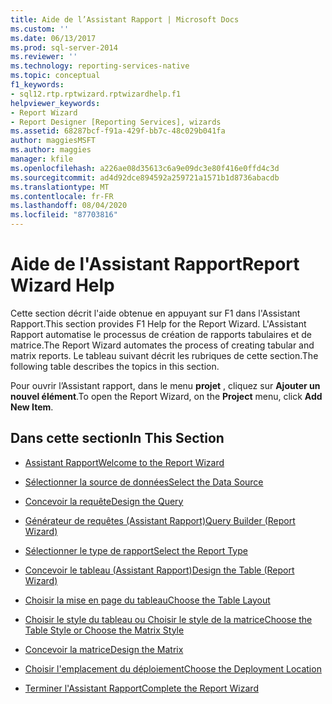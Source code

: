 ```yaml
---
title: Aide de l’Assistant Rapport | Microsoft Docs
ms.custom: ''
ms.date: 06/13/2017
ms.prod: sql-server-2014
ms.reviewer: ''
ms.technology: reporting-services-native
ms.topic: conceptual
f1_keywords:
- sql12.rtp.rptwizard.rptwizardhelp.f1
helpviewer_keywords:
- Report Wizard
- Report Designer [Reporting Services], wizards
ms.assetid: 68287bcf-f91a-429f-bb7c-48c029b041fa
author: maggiesMSFT
ms.author: maggies
manager: kfile
ms.openlocfilehash: a226ae08d35613c6a9e09dc3e80f416e0ffd4c3d
ms.sourcegitcommit: ad4d92dce894592a259721a1571b1d8736abacdb
ms.translationtype: MT
ms.contentlocale: fr-FR
ms.lasthandoff: 08/04/2020
ms.locfileid: "87703816"
---
```

# <a name="report-wizard-help"></a><span data-ttu-id="8eeb4-102">Aide de l'Assistant Rapport</span><span class="sxs-lookup"><span data-stu-id="8eeb4-102">Report Wizard Help</span></span>
  <span data-ttu-id="8eeb4-103">Cette section décrit l'aide obtenue en appuyant sur F1 dans l'Assistant Rapport.</span><span class="sxs-lookup"><span data-stu-id="8eeb4-103">This section provides F1 Help for the Report Wizard.</span></span> <span data-ttu-id="8eeb4-104">L'Assistant Rapport automatise le processus de création de rapports tabulaires et de matrice.</span><span class="sxs-lookup"><span data-stu-id="8eeb4-104">The Report Wizard automates the process of creating tabular and matrix reports.</span></span> <span data-ttu-id="8eeb4-105">Le tableau suivant décrit les rubriques de cette section.</span><span class="sxs-lookup"><span data-stu-id="8eeb4-105">The following table describes the topics in this section.</span></span>  
  
 <span data-ttu-id="8eeb4-106">Pour ouvrir l’Assistant rapport, dans le menu **projet** , cliquez sur **Ajouter un nouvel élément**.</span><span class="sxs-lookup"><span data-stu-id="8eeb4-106">To open the Report Wizard, on the **Project** menu, click **Add New Item**.</span></span>  
  
## <a name="in-this-section"></a><span data-ttu-id="8eeb4-107">Dans cette section</span><span class="sxs-lookup"><span data-stu-id="8eeb4-107">In This Section</span></span>  
  
-   [<span data-ttu-id="8eeb4-108">Assistant Rapport</span><span class="sxs-lookup"><span data-stu-id="8eeb4-108">Welcome to the Report Wizard</span></span>](../../2014/reporting-services/welcome-to-the-report-wizard.md)  
  
-   [<span data-ttu-id="8eeb4-109">Sélectionner la source de données</span><span class="sxs-lookup"><span data-stu-id="8eeb4-109">Select the Data Source</span></span>](../../2014/reporting-services/select-the-data-source.md)  
  
-   [<span data-ttu-id="8eeb4-110">Concevoir la requête</span><span class="sxs-lookup"><span data-stu-id="8eeb4-110">Design the Query</span></span>](../../2014/reporting-services/design-the-query.md)  
  
-   [<span data-ttu-id="8eeb4-111">Générateur de requêtes &#40;Assistant Rapport&#41;</span><span class="sxs-lookup"><span data-stu-id="8eeb4-111">Query Builder &#40;Report Wizard&#41;</span></span>](../../2014/reporting-services/query-builder-report-wizard.md)  
  
-   [<span data-ttu-id="8eeb4-112">Sélectionner le type de rapport</span><span class="sxs-lookup"><span data-stu-id="8eeb4-112">Select the Report Type</span></span>](../../2014/reporting-services/select-the-report-type.md)  
  
-   [<span data-ttu-id="8eeb4-113">Concevoir le tableau &#40;Assistant Rapport&#41;</span><span class="sxs-lookup"><span data-stu-id="8eeb4-113">Design the Table &#40;Report Wizard&#41;</span></span>](../../2014/reporting-services/design-the-table-report-wizard.md)  
  
-   [<span data-ttu-id="8eeb4-114">Choisir la mise en page du tableau</span><span class="sxs-lookup"><span data-stu-id="8eeb4-114">Choose the Table Layout</span></span>](../../2014/reporting-services/choose-the-table-layout.md)  
  
-   [<span data-ttu-id="8eeb4-115">Choisir le style du tableau ou Choisir le style de la matrice</span><span class="sxs-lookup"><span data-stu-id="8eeb4-115">Choose the Table Style or Choose the Matrix Style</span></span>](../../2014/reporting-services/choose-the-table-style-or-choose-the-matrix-style.md)  
  
-   [<span data-ttu-id="8eeb4-116">Concevoir la matrice</span><span class="sxs-lookup"><span data-stu-id="8eeb4-116">Design the Matrix</span></span>](../../2014/reporting-services/design-the-matrix.md)  
  
-   [<span data-ttu-id="8eeb4-117">Choisir l'emplacement du déploiement</span><span class="sxs-lookup"><span data-stu-id="8eeb4-117">Choose the Deployment Location</span></span>](../../2014/reporting-services/choose-the-deployment-location.md)  
  
-   [<span data-ttu-id="8eeb4-118">Terminer l'Assistant Rapport</span><span class="sxs-lookup"><span data-stu-id="8eeb4-118">Complete the Report Wizard</span></span>](../../2014/reporting-services/complete-the-report-wizard.md)  
  
  
